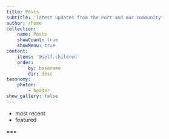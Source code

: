 ```yaml
---
title: Posts
subtitle: 'latest updates from the Port and our community'
author: /home
collection:
    name: Posts
    showCount: true
    showMenu: true
content:
    items: '@self.children'
    order:
        by: basename
        dir: desc
taxonomy:
    photon:
        - header
show_gallery: false
---
```


- most recent
- featured

===


